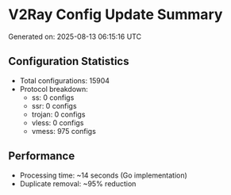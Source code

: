 # V2Ray Config Update Summary
Generated on: 2025-08-13 06:15:16 UTC

## Configuration Statistics
- Total configurations: 15904
- Protocol breakdown:
  - ss: 0 configs
  - ssr: 0 configs
  - trojan: 0 configs
  - vless: 0 configs
  - vmess: 975 configs

## Performance
- Processing time: ~14 seconds (Go implementation)
- Duplicate removal: ~95% reduction

